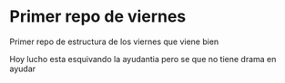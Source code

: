 # Primer repo de viernes
Primer repo de estructura de los viernes que viene bien 


Hoy lucho esta esquivando la ayudantia pero se que no tiene drama en ayudar


